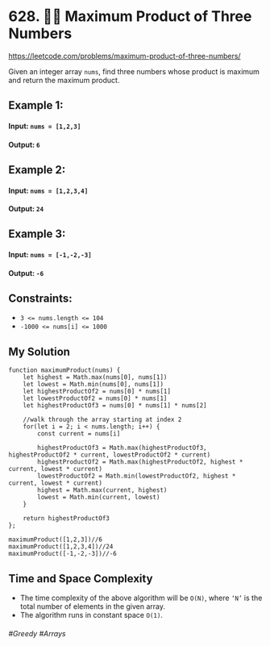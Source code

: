 # 628. 🧙‍♀️ Maximum Product of Three Numbers
https://leetcode.com/problems/maximum-product-of-three-numbers/

Given an integer array `nums`, find three numbers whose product is maximum and return the maximum product.

## Example 1:

#### Input: `nums = [1,2,3]`
#### Output: `6`
## Example 2:

#### Input: `nums = [1,2,3,4]`
#### Output: `24`
## Example 3:

#### Input: `nums = [-1,-2,-3]`
#### Output: `-6`
 
## Constraints:

- `3 <= nums.length <= 104`
- `-1000 <= nums[i] <= 1000`

## My Solution 
````
function maximumProduct(nums) {
    let highest = Math.max(nums[0], nums[1])
    let lowest = Math.min(nums[0], nums[1])
    let highestProductOf2 = nums[0] * nums[1]
    let lowestProductOf2 = nums[0] * nums[1]
    let highestProductOf3 = nums[0] * nums[1] * nums[2]
    
    //walk through the array starting at index 2
    for(let i = 2; i < nums.length; i++) {
        const current = nums[i]
        
        highestProductOf3 = Math.max(highestProductOf3, highestProductOf2 * current, lowestProductOf2 * current)
        highestProductOf2 = Math.max(highestProductOf2, highest * current, lowest * current)
        lowestProductOf2 = Math.min(lowestProductOf2, highest * current, lowest * current)
        highest = Math.max(current, highest)
        lowest = Math.min(current, lowest)
    }
    
    return highestProductOf3     
};

maximumProduct([1,2,3])//6
maximumProduct([1,2,3,4])//24
maximumProduct([-1,-2,-3])//-6
````

## Time and Space Complexity
- The time complexity of the above algorithm will be `O(N)`, where `‘N’` is the total number of elements in the given array.
- The algorithm runs in constant space `O(1)`.

###### #Greedy #Arrays
